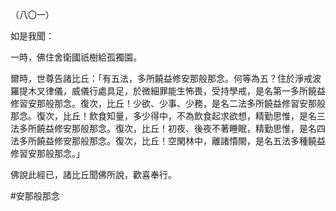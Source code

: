（八〇一）

如是我聞：

一時，佛住舍衛國祇樹給孤獨園。

爾時，世尊告諸比丘：「有五法，多所饒益修安那般那念。何等為五？住於淨戒波羅提木叉律儀，威儀行處具足，於微細罪能生怖畏，受持學戒，是名第一多所饒益修習安那般那念。復次，比丘！少欲、少事、少務，是名二法多所饒益修習安那般那念。復次，比丘！飲食知量，多少得中，不為飲食起求欲想，精勤思惟，是名三法多所饒益修安那般那念。復次，比丘！初夜、後夜不著睡眠，精勤思惟，是名四法多所饒益修安那般那念。復次，比丘！空閑林中，離諸憒閙，是名五法多種饒益修習安那般那念。」

佛說此經已，諸比丘聞佛所說，歡喜奉行。



#安那般那念
